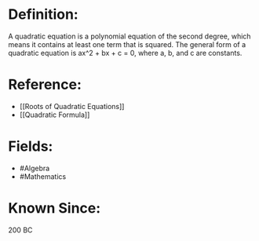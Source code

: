 

# Definition:
A quadratic equation is a polynomial equation of the second degree, which means it contains at least one term that is squared. The general form of a quadratic equation is ax^2 + bx + c = 0, where a, b, and c are constants.

# Reference:
- [[Roots of Quadratic Equations]]
- [[Quadratic Formula]]

# Fields: 
- #Algebra
- #Mathematics

# Known Since:
200 BC

